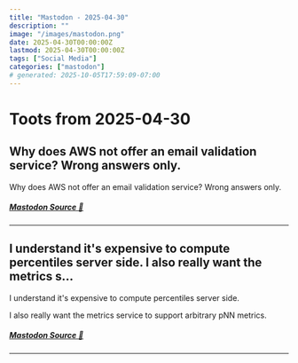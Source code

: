 ```yaml
---
title: "Mastodon - 2025-04-30"
description: ""
image: "/images/mastodon.png"
date: 2025-04-30T00:00:00Z
lastmod: 2025-04-30T00:00:00Z
tags: ["Social Media"]
categories: ["mastodon"]
# generated: 2025-10-05T17:59:09-07:00
---
```


# Toots from 2025-04-30

## Why does AWS not offer an email validation service? Wrong answers only.

Why does AWS not offer an email validation service? Wrong answers only.

##### [Mastodon Source 🐘](https://hachyderm.io/@mweagle/114427556834661290)

---

## I understand it's expensive to compute percentiles server side.  I also really want the metrics s...

I understand it's expensive to compute percentiles server side.

I also really want the metrics service to support arbitrary pNN metrics.

##### [Mastodon Source 🐘](https://hachyderm.io/@mweagle/114427484860852035)

---

